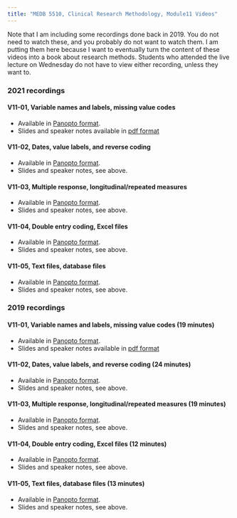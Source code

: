 ```yaml
---
title: "MEDB 5510, Clinical Research Methodology, Module11 Videos"
---
```


Note that I am including some recordings done back in 2019. You do not need to watch these, and you probably do not want to watch them. I am putting them here because I want to eventually turn the content of these videos into a book about research methods. Students who attended the live lecture on Wednesday do not have to view either recording, unless they want to.

### 2021 recordings

#### V11-01, Variable names and labels, missing value codes

+ Available in [Panopto format][u1101].
+ Slides and speaker notes available in [pdf format][g1101]

#### V11-02, Dates, value labels, and reverse coding

+ Available in [Panopto format][u1102].
+ Slides and speaker notes, see above.

#### V11-03, Multiple response, longitudinal/repeated measures

+ Available in [Panopto format][u1103].
+ Slides and speaker notes, see above.

#### V11-04, Double entry coding, Excel files

+ Available in [Panopto format][u1104].
+ Slides and speaker notes, see above.

#### V11-05, Text files, database files

+ Available in [Panopto format][u1105].
+ Slides and speaker notes, see above.

### 2019 recordings

#### V11-01, Variable names and labels, missing value codes (19 minutes)

+ Available in [Panopto format][u1101].
+ Slides and speaker notes available in [pdf format][g1101]

#### V11-02, Dates, value labels, and reverse coding (24 minutes)

+ Available in [Panopto format][u1102].
+ Slides and speaker notes, see above.

#### V11-03, Multiple response, longitudinal/repeated measures (19 minutes)

+ Available in [Panopto format][u1103].
+ Slides and speaker notes, see above.

#### V11-04, Double entry coding, Excel files (12 minutes)

+ Available in [Panopto format][u1104].
+ Slides and speaker notes, see above.

#### V11-05, Text files, database files (13 minutes)

+ Available in [Panopto format][u1105].
+ Slides and speaker notes, see above.

[g1101]: https://github.com/pmean/classes/blob/master/clinical-research-methodology/results/video11-slides-and-speaker-notes.pdf

[u1101]: https://umkc.hosted.panopto.com/Panopto/Pages/Viewer.aspx?id=7cd452c1-b7cc-4b42-9fc2-aa2a016b5e42
[u1102]: https://umkc.hosted.panopto.com/Panopto/Pages/Viewer.aspx?id=8cfce9d6-ebac-422f-be3c-aa2a0172caa5
[u1103]: https://umkc.hosted.panopto.com/Panopto/Pages/Viewer.aspx?id=9620b59f-0b09-45e4-8278-aa2a017bb543
[u1104]: https://umkc.hosted.panopto.com/Panopto/Pages/Viewer.aspx?id=74ac0ec7-371f-49c3-b483-aa2a0182af75
[u1105]: https://umkc.hosted.panopto.com/Panopto/Pages/Viewer.aspx?id=066d10f3-4f33-4788-9f83-aa2a018718c9

[v1101]: https://umkc.hosted.panopto.com/Panopto/Pages/Viewer.aspx?id=fe9371e8-3888-40dc-96f1-ad1000fdf0c9 
[v1102]: https://umkc.hosted.panopto.com/Panopto/Pages/Viewer.aspx?id=e1b21103-17a4-4ced-b64e-ad10010379cf
[v1103]: https://umkc.hosted.panopto.com/Panopto/Pages/Viewer.aspx?id=a4665282-5fd2-46bc-bf23-ad10014516ef
[v1104]: https://umkc.hosted.panopto.com/Panopto/Pages/Viewer.aspx?id=170c576c-2dc7-4d58-ac8f-ad10014b0bf9
[v1105]: https://umkc.hosted.panopto.com/Panopto/Pages/Viewer.aspx?id=14b01901-4442-4678-aa30-ad10014ebe5b
